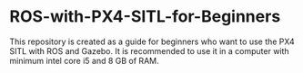 # ROS-with-PX4-SITL-for-Beginners
This repository is created as a guide for beginners who want to use the PX4 SITL with ROS and Gazebo. It is recommended to use it in a computer with minimum intel core i5 and 8 GB of RAM.
